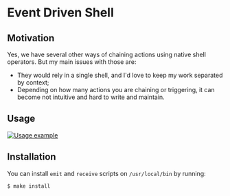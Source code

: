 # Event Driven Shell

## Motivation

Yes, we have several other ways of chaining actions using native shell operators.
But my main issues with those are:
 - They would rely in a single shell, and I'd love to keep my work separated by context;
 - Depending on how many actions you are chaining or triggering, it can become not intuitive and hard to write and maintain.

## Usage

[![Usage example](https://s3.eu-central-1.amazonaws.com/tldr-assets/event-driven-shell-example.gif)](https://s3.eu-central-1.amazonaws.com/tldr-assets/event-driven-shell-example.mp4)

## Installation

You can install `emit` and `receive` scripts on `/usr/local/bin` by running:

```sh
$ make install
```
